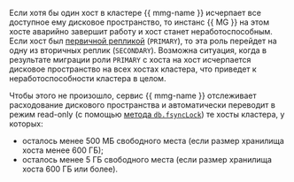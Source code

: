 Если хотя бы один хост в кластере {{ mmg-name }} исчерпает все доступное ему дисковое пространство, то инстанс {{ MG }} на этом хосте аварийно завершит работу и хост станет неработоспособным. Если хост был [первичной репликой](../../managed-mongodb/concepts/replication.md) (`PRIMARY`), то эта роль перейдет на одну из вторичных реплик (`SECONDARY`). Возможна ситуация, когда в результате миграции роли `PRIMARY` с хоста на хост исчерпается дисковое пространство на всех хостах кластера, что приведет к неработоспособности кластера в целом.

Чтобы этого не произошло, сервис {{ mmg-name }} отслеживает расходование дискового пространства и автоматически переводит в режим read-only (с помощью [метода `db.fsyncLock`](https://docs.mongodb.com/manual/reference/method/db.fsyncLock/)) те хосты кластера, у которых:

* осталось менее 500 МБ свободного места (если размер хранилища хоста менее 600 ГБ);
* осталось менее 5 ГБ свободного места (если размер хранилища хоста 600 ГБ или более).
